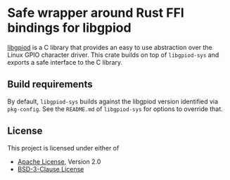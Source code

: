 <!--
SPDX-License-Identifier: CC0-1.0
SPDX-FileCopyrightText: 2023 Linaro Ltd.
SPDX-FileCopyrightText: 2023 Erik Schilling <erik.schilling@linaro.org>
-->

# Safe wrapper around Rust FFI bindings for libgpiod

[libgpiod](https://git.kernel.org/pub/scm/libs/libgpiod/libgpiod.git/tree/README)
is a C library that provides an easy to use abstraction over the Linux GPIO
character driver. This crate builds on top of `libgpiod-sys` and exports a safe
interface to the C library.

## Build requirements

By default, `libgpiod-sys` builds against the libgpiod version identified via
`pkg-config`. See the `README.md` of `libgpiod-sys` for options to override
that.

## License

This project is licensed under either of

- [Apache License](http://www.apache.org/licenses/LICENSE-2.0), Version 2.0
- [BSD-3-Clause License](https://opensource.org/licenses/BSD-3-Clause)
